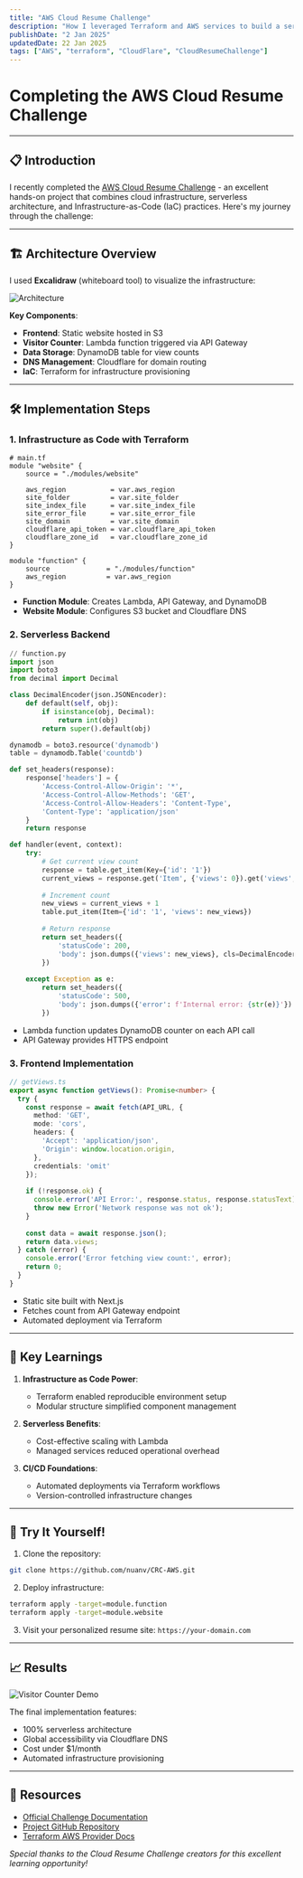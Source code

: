 ```yaml
---
title: "AWS Cloud Resume Challenge"
description: "How I leveraged Terraform and AWS services to build a serverless resume website with a visitor counter"
publishDate: "2 Jan 2025"
updatedDate: 22 Jan 2025
tags: ["AWS", "terraform", "CloudFlare", "CloudResumeChallenge"]
---
```


# Completing the AWS Cloud Resume Challenge

---

## 📋 Introduction

I recently completed the [AWS Cloud Resume Challenge](https://cloudresumechallenge.dev/docs/the-challenge/aws/) - an excellent hands-on project that combines cloud infrastructure, serverless architecture, and Infrastructure-as-Code (IaC) practices. Here's my journey through the challenge:

---

## 🏗️ Architecture Overview

I used **Excalidraw** (whiteboard tool) to visualize the infrastructure:

![Architecture](./diagram.png)

**Key Components**:
- **Frontend**: Static website hosted in S3
- **Visitor Counter**: Lambda function triggered via API Gateway
- **Data Storage**: DynamoDB table for view counts
- **DNS Management**: Cloudflare for domain routing
- **IaC**: Terraform for infrastructure provisioning

---

## 🛠️ Implementation Steps

### 1. Infrastructure as Code with Terraform
```hcl
# main.tf
module "website" {
    source = "./modules/website"

    aws_region           = var.aws_region
    site_folder          = var.site_folder
    site_index_file      = var.site_index_file
    site_error_file      = var.site_error_file
    site_domain          = var.site_domain
    cloudflare_api_token = var.cloudflare_api_token
    cloudflare_zone_id   = var.cloudflare_zone_id
}

module "function" {
    source              = "./modules/function"
    aws_region          = var.aws_region
}
```
- **Function Module**: Creates Lambda, API Gateway, and DynamoDB
- **Website Module**: Configures S3 bucket and Cloudflare DNS

### 2. Serverless Backend
```python
// function.py
import json
import boto3
from decimal import Decimal

class DecimalEncoder(json.JSONEncoder):
    def default(self, obj):
        if isinstance(obj, Decimal):
            return int(obj)
        return super().default(obj)

dynamodb = boto3.resource('dynamodb')
table = dynamodb.Table('countdb')

def set_headers(response):
    response['headers'] = {
        'Access-Control-Allow-Origin': '*',
        'Access-Control-Allow-Methods': 'GET',
        'Access-Control-Allow-Headers': 'Content-Type',
        'Content-Type': 'application/json'
    }
    return response

def handler(event, context):
    try:
        # Get current view count
        response = table.get_item(Key={'id': '1'})
        current_views = response.get('Item', {'views': 0}).get('views', 0)
        
        # Increment count
        new_views = current_views + 1
        table.put_item(Item={'id': '1', 'views': new_views})
        
        # Return response
        return set_headers({
            'statusCode': 200,
            'body': json.dumps({'views': new_views}, cls=DecimalEncoder)
        })
        
    except Exception as e:
        return set_headers({
            'statusCode': 500,
            'body': json.dumps({'error': f'Internal error: {str(e)}'})
        })
```
- Lambda function updates DynamoDB counter on each API call
- API Gateway provides HTTPS endpoint

### 3. Frontend Implementation
```typescript
// getViews.ts
export async function getViews(): Promise<number> {
  try {
    const response = await fetch(API_URL, {
      method: 'GET',
      mode: 'cors',
      headers: {
        'Accept': 'application/json',
        'Origin': window.location.origin,
      },
      credentials: 'omit'
    });
    
    if (!response.ok) {
      console.error('API Error:', response.status, response.statusText);
      throw new Error('Network response was not ok');
    }
    
    const data = await response.json();
    return data.views;
  } catch (error) {
    console.error('Error fetching view count:', error);
    return 0;
  }
}
```
- Static site built with Next.js
- Fetches count from API Gateway endpoint
- Automated deployment via Terraform

---

## 🔑 Key Learnings

1. **Infrastructure as Code Power**:
   - Terraform enabled reproducible environment setup
   - Modular structure simplified component management

2. **Serverless Benefits**:
   - Cost-effective scaling with Lambda
   - Managed services reduced operational overhead

3. **CI/CD Foundations**:
   - Automated deployments via Terraform workflows
   - Version-controlled infrastructure changes

---

## 🚀 Try It Yourself!

1. Clone the repository:
```bash
git clone https://github.com/nuanv/CRC-AWS.git
```

2. Deploy infrastructure:
```bash
terraform apply -target=module.function
terraform apply -target=module.website
```

3. Visit your personalized resume site:
`https://your-domain.com`

---

## 📈 Results

![Visitor Counter Demo](./counter.gif)

The final implementation features:
- 100% serverless architecture
- Global accessibility via Cloudflare DNS
- Cost under $1/month
- Automated infrastructure provisioning

---

## 🔗 Resources
- [Official Challenge Documentation](https://cloudresumechallenge.dev/docs/the-challenge/aws/)
- [Project GitHub Repository](https://github.com/nuanv/CRC-AWS)
- [Terraform AWS Provider Docs](https://registry.terraform.io/providers/hashicorp/aws/latest/docs)

*Special thanks to the Cloud Resume Challenge creators for this excellent learning opportunity!*